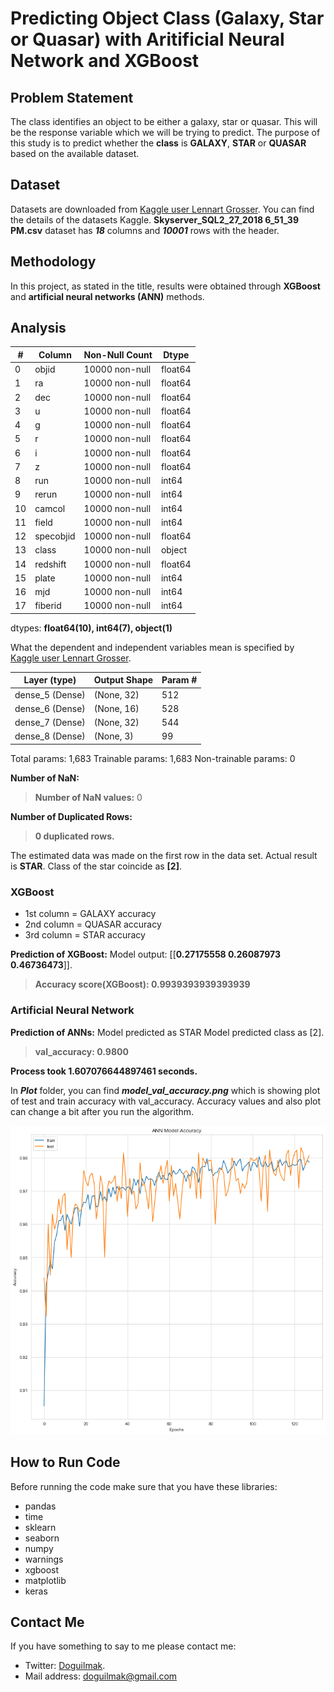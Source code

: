 
# Predicting Object Class (Galaxy, Star or Quasar) with Aritificial Neural Network and XGBoost

## Problem Statement

The class identifies an object to be either a galaxy, star or quasar. This will be the response variable which we will be trying to predict. The purpose of this study is to predict whether the **class** is **GALAXY**, **STAR** or **QUASAR** based on the available dataset. 

## Dataset

Datasets are downloaded from [Kaggle user Lennart Grosser](https://www.kaggle.com/lucidlenn/sloan-digital-sky-survey). You can find the details of the datasets Kaggle. **Skyserver_SQL2_27_2018 6_51_39 PM.csv** dataset has ***18*** columns and ***10001*** rows with the header.

## Methodology

In this project, as stated in the title, results were obtained through **XGBoost** and **artificial neural networks (ANN)** methods. 

## Analysis

 | # | Column | Non-Null Count | Dtype |
|--|--|--|--|
| 0 | objid | 10000 non-null | float64
| 1 | ra | 10000 non-null | float64
| 2 | dec | 10000 non-null | float64
| 3 | u | 10000 non-null | float64
| 4 | g | 10000 non-null | float64
| 5 | r | 10000 non-null | float64
| 6 | i | 10000 non-null | float64
| 7 | z | 10000 non-null | float64
| 8 | run | 10000 non-null | int64
| 9 | rerun | 10000 non-null | int64
| 10 | camcol | 10000 non-null | int64
| 11 | field | 10000 non-null | int64
| 12 | specobjid | 10000 non-null | float64
| 13 | class | 10000 non-null | object
| 14 | redshift | 10000 non-null | float64
| 15 | plate | 10000 non-null | int64
| 16 | mjd | 10000 non-null | int64
| 17 | fiberid | 10000 non-null | int64

dtypes: **float64(10), int64(7), object(1)**

What the dependent and independent variables mean is specified by [Kaggle user Lennart Grosser](https://www.kaggle.com/lucidlenn/sloan-digital-sky-survey).
  
| Layer (type) | Output Shape | Param # |
|--|--|--|
| dense_5 (Dense) | (None, 32) | 512 |
| dense_6 (Dense) | (None, 16) | 528 |
| dense_7 (Dense) | (None, 32) | 544 |
| dense_8 (Dense) | (None, 3) | 99 |


Total params: 1,683
Trainable params: 1,683
Non-trainable params: 0

**Number of NaN:**

> **Number of NaN values:**   0 

 **Number of Duplicated Rows:**

> **0 duplicated rows.**

The estimated data was made on the first row in the data set. Actual result is **STAR**. Class of the star coincide as **[2]**. 

### XGBoost

 - 1st column = GALAXY accuracy
 - 2nd column = QUASAR accuracy
 - 3rd column = STAR accuracy

**Prediction of XGBoost:**
Model output: [[**0.27175558 0.26087973 0.46736473**]].

> **Accuracy score(XGBoost): 0.9939393939393939**

### Artificial Neural Network

**Prediction of ANNs:**
Model predicted as STAR
Model predicted class as [2].

> **val_accuracy: 0.9800**

**Process took 1.607076644897461 seconds.**

In ***Plot*** folder, you can find ***model_val_accuracy.png***  which is showing plot of test and train accuracy with val_accuracy. Accuracy values and also plot can change a bit after you run the algorithm.

![val_accuracy](Plot/model_val_accuracy.png)

## How to Run Code

Before running the code make sure that you have these libraries:

 - pandas 
 - time
 - sklearn
 - seaborn
 - numpy
 - warnings
 - xgboost
 - matplotlib
 - keras
    
## Contact Me

If you have something to say to me please contact me: 

 - Twitter: [Doguilmak](https://twitter.com/Doguilmak).  
 - Mail address: doguilmak@gmail.com
 
